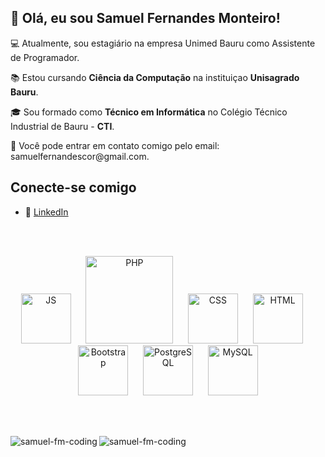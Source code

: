 <h2>👋 Olá, eu sou Samuel Fernandes Monteiro!</h2>

<p>💻 Atualmente, sou estagiário na empresa Unimed Bauru como Assistente de Programador.</p>
<p>📚 Estou cursando <strong>Ciência da Computação</strong> na instituiçao <strong>Unisagrado Bauru</strong>.</p>
<p>🎓 Sou formado como <strong>Técnico em Informática</strong> no Colégio Técnico Industrial de Bauru - <strong>CTI</strong>.</p>
<p>📲 Você pode entrar em contato comigo pelo email: samuelfernandescor@gmail.com.</p>

## Conecte-se comigo
- 💼 [LinkedIn](https://www.linkedin.com/in/samuel-fernandes-51792b261)

<br><br>

<div align="center">
  <img src="https://api.iconify.design/logos:javascript.svg" alt="JS" width="80px">
  &nbsp;&nbsp;&nbsp;&nbsp;
  <img src="https://api.iconify.design/logos:php.svg" alt="PHP" width="140px">
  &nbsp;&nbsp;&nbsp;&nbsp;
  <img src="https://api.iconify.design/logos:css-3.svg" alt="CSS" width="80px;">
  &nbsp;&nbsp;&nbsp;&nbsp;
  <img src="https://api.iconify.design/logos:html-5.svg" alt="HTML" width="80px;">
  &nbsp;&nbsp;&nbsp;&nbsp;
  <img src="https://api.iconify.design/logos:bootstrap.svg" alt="Bootstrap" width="80px;">
  &nbsp;&nbsp;&nbsp;&nbsp;
  <img src="https://api.iconify.design/logos:postgresql.svg" alt="PostgreSQL" width="80px;">
  &nbsp;&nbsp;&nbsp;&nbsp;
  <img src="https://api.iconify.design/logos:mysql.svg" alt="MySQL" width="80px;">
</div>

<br><br>
<div align="center">
  <p>
    <img align="left" src="https://github-readme-stats.vercel.app/api?username=samuel-fm-coding&show_icons=true&locale=pt-br&theme=dark" alt="samuel-fm-coding" />
  </p>
  <p>
     <img align="left" src="https://github-readme-stats.vercel.app/api/top-langs?username=samuel-fm-coding&show_icons=true&locale=pt-br&layout=compact&theme=tokyonight" alt="samuel-fm-coding" />
  </p>
  <br /><br />
</div>



<div align="center">
  <img align="center" src="" data-canonical-src="https://komarev.com/ghpvc/?username=samuel-fm-coding&amp;style=for-the-badge&amp;color=2F81F7" style="max-width: 100%;">
</div>
